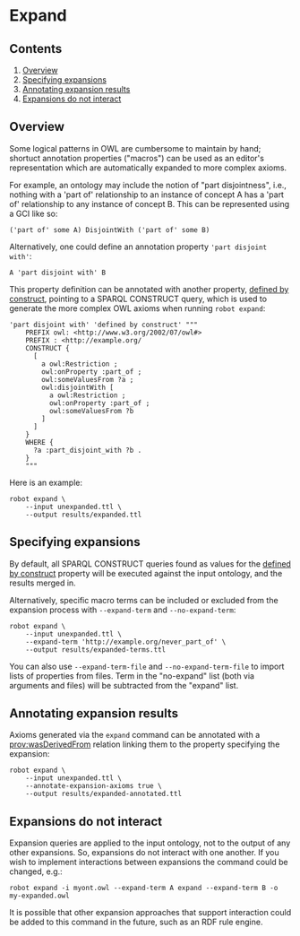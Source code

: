 # Expand

## Contents

1. [Overview](#overview)
2. [Specifying expansions](#specifying-expansions)
3. [Annotating expansion results](#annotating-expansion-results)
4. [Expansions do not interact](#expansions-do-not-interact)

## Overview

Some logical patterns in OWL are cumbersome to maintain by hand; shortuct annotation properties ("macros") can be used as an
editor's representation which are automatically expanded to more complex axioms.

For example, an ontology may include the notion of "part disjointness", i.e., nothing with a 'part of' relationship
to an instance of concept A has a 'part of' relationship to any instance of concept B. This can be represented using
a GCI like so:

```
('part of' some A) DisjointWith ('part of' some B)
```

Alternatively, one could define an annotation property `'part disjoint with'`:

```
A 'part disjoint with' B
```

This property definition can be annotated with another property, [defined by construct](http://purl.obolibrary.org/obo/OMO_defined_by_construct),
pointing to a SPARQL CONSTRUCT query, which is used to generate the more complex OWL axioms when running `robot expand`:

```
'part disjoint with' 'defined by construct' """
    PREFIX owl: <http://www.w3.org/2002/07/owl#>
    PREFIX : <http://example.org/
    CONSTRUCT {
      [
        a owl:Restriction ;
        owl:onProperty :part_of ;
        owl:someValuesFrom ?a ;
        owl:disjointWith [
          a owl:Restriction ;
          owl:onProperty :part_of ;
          owl:someValuesFrom ?b
        ]
      ]
    }
    WHERE {
      ?a :part_disjoint_with ?b .
    }
    """
```

Here is an example:

    robot expand \
        --input unexpanded.ttl \
        --output results/expanded.ttl

## Specifying expansions

By default, all SPARQL CONSTRUCT queries found as values for the [defined by construct](http://purl.obolibrary.org/obo/OMO_defined_by_construct) property
will be executed against the input ontology, and the results merged in.

Alternatively, specific macro terms can be included or excluded from the expansion process with
`--expand-term` and `--no-expand-term`:

    robot expand \
        --input unexpanded.ttl \
        --expand-term 'http://example.org/never_part_of' \
        --output results/expanded-terms.ttl

You can also use `--expand-term-file` and `--no-expand-term-file` to import lists of properties from files. Term in the
"no-expand" list (both via arguments and files) will be subtracted from the "expand" list.

## Annotating expansion results

Axioms generated via the `expand` command can be annotated with a [prov:wasDerivedFrom](http://www.w3.org/ns/prov#wasDerivedFrom)
relation linking them to the property specifying the expansion:

    robot expand \
        --input unexpanded.ttl \
        --annotate-expansion-axioms true \
        --output results/expanded-annotated.ttl

## Expansions do not interact

Expansion queries are applied to the input ontology, not to the output of any other expansions. So, expansions do not
interact with one another. If you wish to implement interactions between expansions the command could be changed, e.g.:

```
robot expand -i myont.owl --expand-term A expand --expand-term B -o my-expanded.owl
```

It is possible that other expansion approaches that support interaction could be added to this command in the future,
such as an RDF rule engine.
